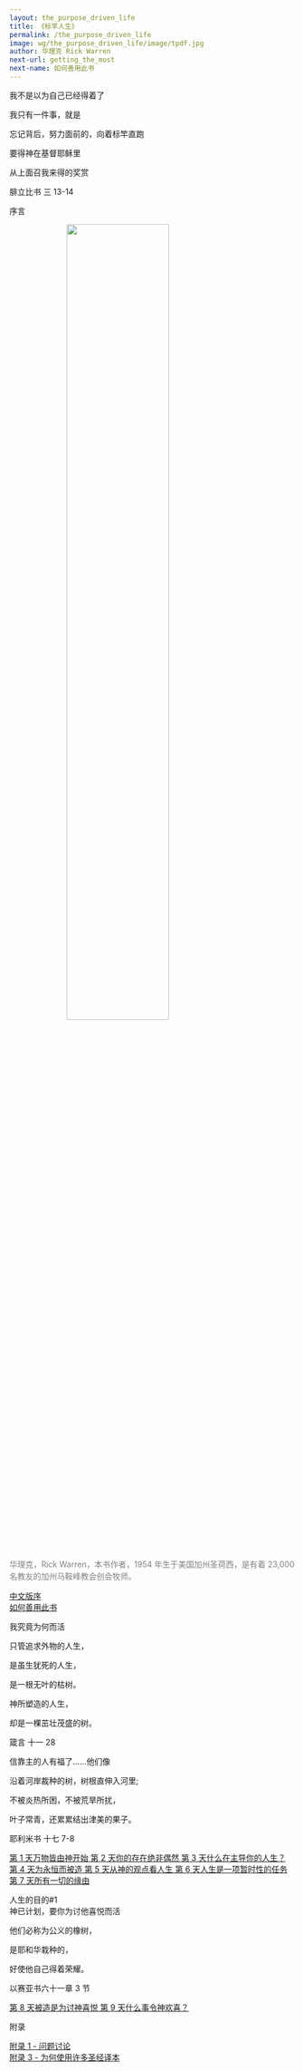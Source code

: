 ```yaml
---
layout: the_purpose_driven_life
title: 《标竿人生》
permalink: /the_purpose_driven_life
image: wg/the_purpose_driven_life/image/tpdf.jpg
author: 华理克 Rick Warren
next-url: getting_the_most
next-name: 如何善用此书
---
```

<div class="center fs-18">
  <p>我不是以为自己已经得着了</P>
  <p>我只有一件事，就是</P>
  <p>忘记背后，努力面前的，向着标竿直跑</p>
  <p>要得神在基督耶稣里</p>
  <p>从上面召我来得的奖赏</p>
  <p class="sp-verse">腓立比书 三 13-14</p>
</div>

<p class="tpdf-h1">序言</p>
<div class="article-img-wrapper" style=" margin: 0; 
    -webkit-box-shadow: none;
    box-shadow: none;">
  <img style="margin: 0 20%; width: 60%;
    height: 60%;" src="https://typora-1259024198.cos.ap-beijing.myqcloud.com/wg/the_purpose_driven_life/image/Rick_Warren.jpg">
  <p class="caption" style="margin: 1em 0;
    letter-spacing: 0;
    line-height: 1.5em;
    text-align: left;
    text-align: justify;
    color: gray;">华理克，Rick Warren，本书作者，1954 年生于美国加州圣荷西，是有着 23,000 名教友的加州马鞍峰教会创会牧师。</p>
</div>
<div class="chapter"><i class="fas fa-book"></i><a href="/the_purpose_driven_life/preface">中文版序</a></div>
<div class="chapter"><i class="fas fa-book"></i><a href="/the_purpose_driven_life/getting_the_most">如何善用此书</a></div>

<p class="tpdf-h1">我究竟为何而活</p>
<div class="center fs-18">
  <p>只管追求外物的人生，</p>
  <p>是虽生犹死的人生，</p>
  <p>是一根无叶的枯树。</p>
  <p>神所塑造的人生，</P>
  <p>却是一棵茁壮茂盛的树。</P>
  <p class="sp-verse">箴言 十一 28</p>
</div>

<div class="center fs-18">
  <p>信靠主的人有福了……他们像</p>
  <p>沿着河岸裁种的树，树根直伸入河里;</p>
  <p>不被炎热所困，不被荒旱所扰，</P>
  <p>叶子常青，还累累结出津美的果子。</p>
  <p class="sp-verse">耶利米书 十七 7-8</p>
</div>
<a class="chapter" href="/the_purpose_driven_life/day01">
<i class="fas fa-book"></i>
<span>第 1 天</span><span>万物皆由神开始</span>
</a>
<a class="chapter" href="/the_purpose_driven_life/day02">
<i class="fas fa-book"></i>
<span>第 2 天</span><span>你的存在绝非偶然</span>
</a>
<a class="chapter" href="/the_purpose_driven_life/day03">
<i class="fas fa-book"></i>
<span>第 3 天</span><span>什么在主导你的人生？</span>
</a>
<a class="chapter" href="/the_purpose_driven_life/day04">
<i class="fas fa-book"></i>
<span>第 4 天</span><span>为永恒而被造</span>
</a>
<a class="chapter" href="/the_purpose_driven_life/day05">
<i class="fas fa-book"></i>
<span>第 5 天</span><span>从神的观点看人生</span>
</a>
<a class="chapter" href="/the_purpose_driven_life/day06">
<i class="fas fa-book"></i>
<span>第 6 天</span><span>人生是一项暂时性的任务</span>
</a>
<a class="chapter" href="/the_purpose_driven_life/day07">
<i class="fas fa-book"></i>
<span>第 7 天</span><span>所有一切的缘由</span>
</a>

<p class="tpdf-h1">人生的目的#1<br>神已计划，要你为讨他喜悦而活</p>
<div class="center fs-18">
  <p>他们必称为公义的橡树，</p>
  <p>是耶和华栽种的，</p>
  <p>好使他自己得着荣耀。</p>
  <p class="sp-verse">以赛亚书六十一章 3 节</p>
</div>
<a class="chapter" href="/the_purpose_driven_life/day08">
<i class="fas fa-book"></i>
<span>第 8 天</span><span>被造是为讨神喜悦</span>
</a>
<a class="chapter" href="/the_purpose_driven_life/day09">
<i class="fas fa-book"></i>
<span>第 9 天</span><span>什么事令神欢喜？</span>
</a>

<p class="tpdf-h1">附录</p>
<div class="chapter"><i class="fas fa-book"></i><a href="/the_purpose_driven_life/appendix_3">附录 1 - 问题讨论</a></div>
<div class="chapter"><i class="fas fa-book"></i><a href="/the_purpose_driven_life/appendix_3">附录 3 - 为何使用许多圣经译本</a></div>

